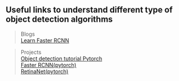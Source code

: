 ## Useful links to understand different type of object detection algorithms

> Blogs  
[Learn Faster RCNN](https://tryolabs.com/blog/2018/01/18/faster-r-cnn-down-the-rabbit-hole-of-modern-object-detection/)  

> Projects  
[Object detection tutorial Pytorch](https://github.com/sgrvinod/a-PyTorch-Tutorial-to-Object-Detection)  
[Faster RCNN(pytorch)](https://github.com/longcw/faster_rcnn_pytorch)  
[RetinaNet(pytorch)](https://github.com/yhenon/pytorch-retinanet)  

